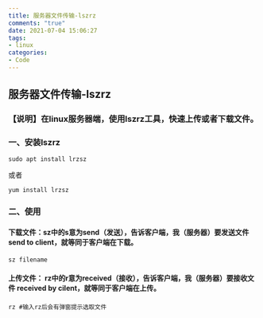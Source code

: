 ```yaml
---
title: 服务器文件传输-lszrz
comments: "true"
date: 2021-07-04 15:06:27
tags:
- linux
categories:
- Code
---
```


## 服务器文件传输-lszrz

### 【说明】在linux服务器端，使用lszrz工具，快速上传或者下载文件。

<!-- more -->

### 一、安装lszrz

```shell
sudo apt install lrzsz
```

或者

```shell
yum install lrzsz
```



### 二、使用

#### 下载文件：sz中的s意为send（发送），告诉客户端，我（服务器）要发送文件 send to client，就等同于客户端在下载。

```shell
sz filename 
```

#### 上传文件： rz中的r意为received（接收），告诉客户端，我（服务器）要接收文件 received by cilent，就等同于客户端在上传。

```shell
rz #输入rz后会有弹窗提示选取文件
```


